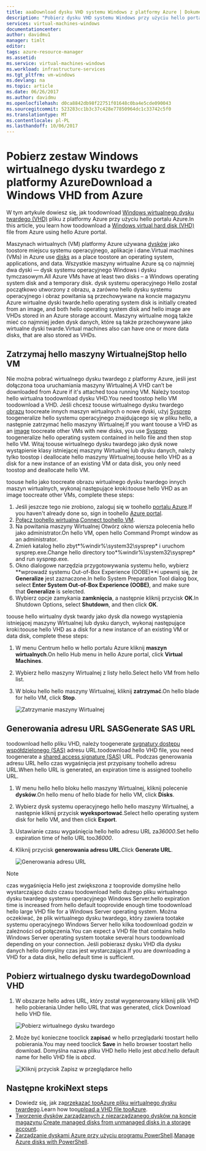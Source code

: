 ```yaml
---
title: aaaDownload dysku VHD systemu Windows z platformy Azure | Dokumentacja firmy Microsoft
description: "Pobierz dysku VHD systemu Windows przy użyciu hello portalu Azure."
services: virtual-machines-windows
documentationcenter: 
author: davidmu1
manager: timlt
editor: 
tags: azure-resource-manager
ms.assetid: 
ms.service: virtual-machines-windows
ms.workload: infrastructure-services
ms.tgt_pltfrm: vm-windows
ms.devlang: na
ms.topic: article
ms.date: 06/26/2017
ms.author: davidmu
ms.openlocfilehash: d0ca8842db98f22751f01648c0ba4e5cde090043
ms.sourcegitcommit: 523283cc1b3c37c428e77850964dc1c33742c5f0
ms.translationtype: MT
ms.contentlocale: pl-PL
ms.lasthandoff: 10/06/2017
---
```

# <a name="download-a-windows-vhd-from-azure"></a><span data-ttu-id="3b0c4-103">Pobierz zestaw Windows wirtualnego dysku twardego z platformy Azure</span><span class="sxs-lookup"><span data-stu-id="3b0c4-103">Download a Windows VHD from Azure</span></span>

<span data-ttu-id="3b0c4-104">W tym artykule dowiesz się, jak toodownload [Windows wirtualnego dysku twardego (VHD)](about-disks-and-vhds.md?toc=%2fazure%2fvirtual-machines%2fwindows%2ftoc.json) pliku z platformy Azure przy użyciu hello portalu Azure.</span><span class="sxs-lookup"><span data-stu-id="3b0c4-104">In this article, you learn how toodownload a [Windows virtual hard disk (VHD)](about-disks-and-vhds.md?toc=%2fazure%2fvirtual-machines%2fwindows%2ftoc.json) file from Azure using hello Azure portal.</span></span> 

<span data-ttu-id="3b0c4-105">Maszynach wirtualnych (VM) platformy Azure używana [dysków](managed-disks-overview.md?toc=%2fazure%2fvirtual-machines%2fwindows%2ftoc.json) jako toostore miejscu systemu operacyjnego, aplikacje i dane.</span><span class="sxs-lookup"><span data-stu-id="3b0c4-105">Virtual machines (VMs) in Azure use [disks](managed-disks-overview.md?toc=%2fazure%2fvirtual-machines%2fwindows%2ftoc.json) as a place toostore an operating system, applications, and data.</span></span> <span data-ttu-id="3b0c4-106">Wszystkie maszyny wirtualne Azure są co najmniej dwa dyski — dysk systemu operacyjnego Windows i dysku tymczasowym.</span><span class="sxs-lookup"><span data-stu-id="3b0c4-106">All Azure VMs have at least two disks – a Windows operating system disk and a temporary disk.</span></span> <span data-ttu-id="3b0c4-107">dysk systemu operacyjnego Hello został początkowo utworzony z obrazu, a zarówno hello dysku systemu operacyjnego i obraz powitania są przechowywane na koncie magazynu Azure wirtualne dyski twarde.</span><span class="sxs-lookup"><span data-stu-id="3b0c4-107">hello operating system disk is initially created from an image, and both hello operating system disk and hello image are VHDs stored in an Azure storage account.</span></span> <span data-ttu-id="3b0c4-108">Maszyny wirtualne mogą także mieć co najmniej jeden dysk danych, które są także przechowywane jako wirtualne dyski twarde.</span><span class="sxs-lookup"><span data-stu-id="3b0c4-108">Virtual machines also can have one or more data disks, that are also stored as VHDs.</span></span>

## <a name="stop-hello-vm"></a><span data-ttu-id="3b0c4-109">Zatrzymaj hello maszyny Wirtualnej</span><span class="sxs-lookup"><span data-stu-id="3b0c4-109">Stop hello VM</span></span>

<span data-ttu-id="3b0c4-110">Nie można pobrać wirtualnego dysku twardego z platformy Azure, jeśli jest dołączona tooa uruchamiania maszyny Wirtualnej.</span><span class="sxs-lookup"><span data-stu-id="3b0c4-110">A VHD can’t be downloaded from Azure if it's attached tooa running VM.</span></span> <span data-ttu-id="3b0c4-111">Należy toostop hello wirtualna toodownload dysku VHD.</span><span class="sxs-lookup"><span data-stu-id="3b0c4-111">You need toostop hello VM toodownload a VHD.</span></span> <span data-ttu-id="3b0c4-112">Jeśli chcesz toouse wirtualnego dysku twardego [obrazu](tutorial-custom-images.md) toocreate innych maszyn wirtualnych o nowe dyski, użyj [Sysprep](https://docs.microsoft.com/windows-hardware/manufacture/desktop/sysprep--generalize--a-windows-installation) toogeneralize hello systemu operacyjnego znajdującego się w pliku hello, a następnie zatrzymać hello maszyny Wirtualnej.</span><span class="sxs-lookup"><span data-stu-id="3b0c4-112">If you want toouse a VHD as an [image](tutorial-custom-images.md) toocreate other VMs with new disks, you use [Sysprep](https://docs.microsoft.com/windows-hardware/manufacture/desktop/sysprep--generalize--a-windows-installation) toogeneralize hello operating system contained in hello file and then stop hello VM.</span></span> <span data-ttu-id="3b0c4-113">Witaj toouse wirtualnego dysku twardego jako dysk nowe wystąpienie klasy istniejącej maszyny Wirtualnej lub dysku danych, należy tylko toostop i deallocate hello maszyny Wirtualnej.</span><span class="sxs-lookup"><span data-stu-id="3b0c4-113">toouse hello VHD as a disk for a new instance of an existing VM or data disk, you only need toostop and deallocate hello VM.</span></span>

<span data-ttu-id="3b0c4-114">toouse hello jako toocreate obrazu wirtualnego dysku twardego innych maszyn wirtualnych, wykonaj następujące kroki:</span><span class="sxs-lookup"><span data-stu-id="3b0c4-114">toouse hello VHD as an image toocreate other VMs, complete these steps:</span></span>

1.  <span data-ttu-id="3b0c4-115">Jeśli jeszcze tego nie zrobiono, zaloguj się w toohello [portalu Azure](https://portal.azure.com/).</span><span class="sxs-lookup"><span data-stu-id="3b0c4-115">If you haven't already done so, sign in toohello [Azure portal](https://portal.azure.com/).</span></span>
2.  <span data-ttu-id="3b0c4-116">[Połącz toohello wirtualna](connect-logon.md?toc=%2fazure%2fvirtual-machines%2fwindows%2ftoc.json).</span><span class="sxs-lookup"><span data-stu-id="3b0c4-116">[Connect toohello VM](connect-logon.md?toc=%2fazure%2fvirtual-machines%2fwindows%2ftoc.json).</span></span> 
3.  <span data-ttu-id="3b0c4-117">Na powitania maszyny Wirtualnej Otwórz okno wiersza polecenia hello jako administrator.</span><span class="sxs-lookup"><span data-stu-id="3b0c4-117">On hello VM, open hello Command Prompt window as an administrator.</span></span>
4.  <span data-ttu-id="3b0c4-118">Zmień katalog hello zbyt*%windir%\system32\sysprep* i uruchom sysprep.exe.</span><span class="sxs-lookup"><span data-stu-id="3b0c4-118">Change hello directory too*%windir%\system32\sysprep* and run sysprep.exe.</span></span>
5.  <span data-ttu-id="3b0c4-119">Okno dialogowe narzędzia przygotowywania systemu hello, wybierz **wprowadź systemu Out-of-Box Experience (OOBE)**i upewnij się, że **Generalize** jest zaznaczone.</span><span class="sxs-lookup"><span data-stu-id="3b0c4-119">In hello System Preparation Tool dialog box, select **Enter System Out-of-Box Experience (OOBE)**, and make sure that **Generalize** is selected.</span></span>
6.  <span data-ttu-id="3b0c4-120">Wybierz opcje zamykania **zamknięcia**, a następnie kliknij przycisk **OK**.</span><span class="sxs-lookup"><span data-stu-id="3b0c4-120">In Shutdown Options, select **Shutdown**, and then click **OK**.</span></span> 

<span data-ttu-id="3b0c4-121">toouse hello wirtualny dysk twardy jako dysk dla nowego wystąpienia istniejącej maszyny Wirtualnej lub dysku danych, wykonaj następujące kroki:</span><span class="sxs-lookup"><span data-stu-id="3b0c4-121">toouse hello VHD as a disk for a new instance of an existing VM or data disk, complete these steps:</span></span>

1.  <span data-ttu-id="3b0c4-122">W menu Centrum hello w hello portalu Azure kliknij **maszyn wirtualnych**.</span><span class="sxs-lookup"><span data-stu-id="3b0c4-122">On hello Hub menu in hello Azure portal, click **Virtual Machines**.</span></span>
2.  <span data-ttu-id="3b0c4-123">Wybierz hello maszyny Wirtualnej z listy hello.</span><span class="sxs-lookup"><span data-stu-id="3b0c4-123">Select hello VM from hello list.</span></span>
3.  <span data-ttu-id="3b0c4-124">W bloku hello hello maszyny Wirtualnej, kliknij **zatrzymać**.</span><span class="sxs-lookup"><span data-stu-id="3b0c4-124">On hello blade for hello VM, click **Stop**.</span></span>

    ![Zatrzymanie maszyny Wirtualnej](./media/download-vhd/export-stop.png)

## <a name="generate-sas-url"></a><span data-ttu-id="3b0c4-126">Generowania adresu URL SAS</span><span class="sxs-lookup"><span data-stu-id="3b0c4-126">Generate SAS URL</span></span>

<span data-ttu-id="3b0c4-127">toodownload hello pliku VHD, należy toogenerate [sygnatury dostępu współdzielonego (SAS)](../../storage/common/storage-dotnet-shared-access-signature-part-1.md?toc=%2fazure%2fvirtual-machines%2fwindows%2ftoc.json) adresu URL.</span><span class="sxs-lookup"><span data-stu-id="3b0c4-127">toodownload hello VHD file, you need toogenerate a [shared access signature (SAS)](../../storage/common/storage-dotnet-shared-access-signature-part-1.md?toc=%2fazure%2fvirtual-machines%2fwindows%2ftoc.json) URL.</span></span> <span data-ttu-id="3b0c4-128">Podczas generowania adresu URL hello czas wygaśnięcia jest przypisany toohello adresu URL.</span><span class="sxs-lookup"><span data-stu-id="3b0c4-128">When hello URL is generated, an expiration time is assigned toohello URL.</span></span>

1.  <span data-ttu-id="3b0c4-129">W menu hello hello bloku hello maszyny Wirtualnej, kliknij polecenie **dysków**.</span><span class="sxs-lookup"><span data-stu-id="3b0c4-129">On hello menu of hello blade for hello VM, click **Disks**.</span></span>
2.  <span data-ttu-id="3b0c4-130">Wybierz dysk systemu operacyjnego hello hello maszyny Wirtualnej, a następnie kliknij przycisk **wyeksportować**.</span><span class="sxs-lookup"><span data-stu-id="3b0c4-130">Select hello operating system disk for hello VM, and then click **Export**.</span></span>
3.  <span data-ttu-id="3b0c4-131">Ustawianie czasu wygaśnięcia hello hello adresu URL za*36000*.</span><span class="sxs-lookup"><span data-stu-id="3b0c4-131">Set hello expiration time of hello URL too*36000*.</span></span>
4.  <span data-ttu-id="3b0c4-132">Kliknij przycisk **generowania adresu URL**.</span><span class="sxs-lookup"><span data-stu-id="3b0c4-132">Click **Generate URL**.</span></span>

    ![Generowania adresu URL](./media/download-vhd/export-generate.png)

> [!NOTE]
> <span data-ttu-id="3b0c4-134">czas wygaśnięcia Hello jest zwiększona z tooprovide domyślne hello wystarczająco dużo czasu toodownload hello dużego pliku wirtualnego dysku twardego systemu operacyjnego Windows Server.</span><span class="sxs-lookup"><span data-stu-id="3b0c4-134">hello expiration time is increased from hello default tooprovide enough time toodownload hello large VHD file for a Windows Server operating system.</span></span> <span data-ttu-id="3b0c4-135">Można oczekiwać, że plik wirtualnego dysku twardego, który zawiera tootake systemu operacyjnego Windows Server hello kilka toodownload godzin w zależności od połączenia.</span><span class="sxs-lookup"><span data-stu-id="3b0c4-135">You can expect a VHD file that contains hello Windows Server operating system tootake several hours toodownload depending on your connection.</span></span> <span data-ttu-id="3b0c4-136">Jeśli pobierasz dysku VHD dla dysku danych hello domyślny czas jest wystarczająca.</span><span class="sxs-lookup"><span data-stu-id="3b0c4-136">If you are downloading a VHD for a data disk, hello default time is sufficient.</span></span> 
> 
> 

## <a name="download-vhd"></a><span data-ttu-id="3b0c4-137">Pobierz wirtualnego dysku twardego</span><span class="sxs-lookup"><span data-stu-id="3b0c4-137">Download VHD</span></span>

1.  <span data-ttu-id="3b0c4-138">W obszarze hello adres URL, który został wygenerowany kliknij plik VHD hello pobierania.</span><span class="sxs-lookup"><span data-stu-id="3b0c4-138">Under hello URL that was generated, click Download hello VHD file.</span></span>

    ![Pobierz wirtualnego dysku twardego](./media/download-vhd/export-download.png)

2.  <span data-ttu-id="3b0c4-140">Może być konieczne tooclick **zapisać** w hello przeglądarki toostart hello pobierania.</span><span class="sxs-lookup"><span data-stu-id="3b0c4-140">You may need tooclick **Save** in hello browser toostart hello download.</span></span> <span data-ttu-id="3b0c4-141">Domyślna nazwa pliku VHD hello Hello jest *abcd*.</span><span class="sxs-lookup"><span data-stu-id="3b0c4-141">hello default name for hello VHD file is *abcd*.</span></span>

    ![Kliknij przycisk Zapisz w przeglądarce hello](./media/download-vhd/export-save.png)

## <a name="next-steps"></a><span data-ttu-id="3b0c4-143">Następne kroki</span><span class="sxs-lookup"><span data-stu-id="3b0c4-143">Next steps</span></span>

- <span data-ttu-id="3b0c4-144">Dowiedz się, jak za[przekazać tooAzure pliku wirtualnego dysku twardego](upload-generalized-managed.md?toc=%2fazure%2fvirtual-machines%2fwindows%2ftoc.json).</span><span class="sxs-lookup"><span data-stu-id="3b0c4-144">Learn how too[upload a VHD file tooAzure](upload-generalized-managed.md?toc=%2fazure%2fvirtual-machines%2fwindows%2ftoc.json).</span></span> 
- <span data-ttu-id="3b0c4-145">[Tworzenie dysków zarządzanych z niezarządzanego dysków na koncie magazynu](attach-disk-ps.md?toc=%2fazure%2fvirtual-machines%2fwindows%2ftoc.json).</span><span class="sxs-lookup"><span data-stu-id="3b0c4-145">[Create managed disks from unmanaged disks in a storage account](attach-disk-ps.md?toc=%2fazure%2fvirtual-machines%2fwindows%2ftoc.json).</span></span>
- <span data-ttu-id="3b0c4-146">[Zarządzanie dyskami Azure przy użyciu programu PowerShell](tutorial-manage-data-disk.md?toc=%2fazure%2fvirtual-machines%2fwindows%2ftoc.json).</span><span class="sxs-lookup"><span data-stu-id="3b0c4-146">[Manage Azure disks with PowerShell](tutorial-manage-data-disk.md?toc=%2fazure%2fvirtual-machines%2fwindows%2ftoc.json).</span></span>


